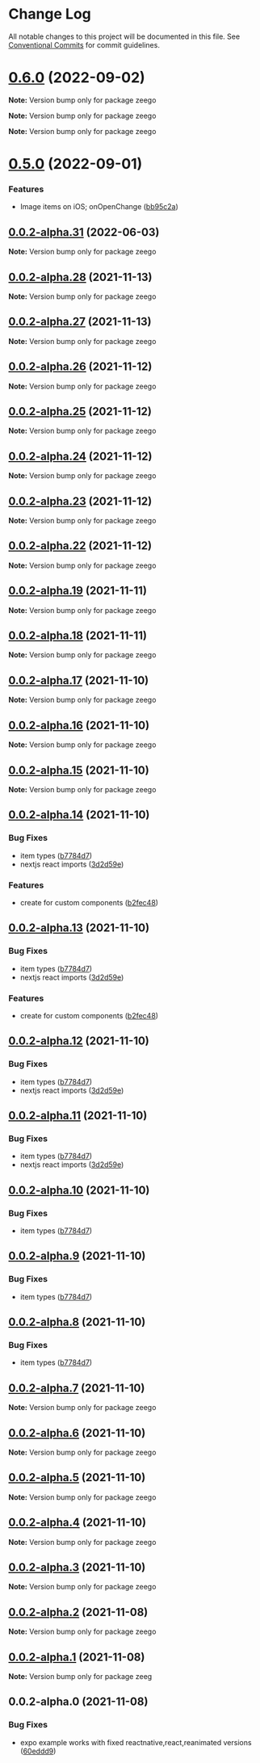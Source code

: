 # Change Log

All notable changes to this project will be documented in this file.
See [Conventional Commits](https://conventionalcommits.org) for commit guidelines.

# [0.6.0](https://github.com/nandorojo/zeego/compare/v0.5.0...v0.6.0) (2022-09-02)

**Note:** Version bump only for package zeego

**Note:** Version bump only for package zeego

**Note:** Version bump only for package zeego

# [0.5.0](https://github.com/nandorojo/zeego/compare/v0.4.0...v0.5.0) (2022-09-01)

### Features

- Image items on iOS; onOpenChange ([bb95c2a](https://github.com/nandorojo/zeego/commit/bb95c2a3ab415ac072854ffb815fd1866b28736d))

## [0.0.2-alpha.31](https://github.com/nandorojo/zeego/compare/v0.0.2-alpha.30...v0.0.2-alpha.31) (2022-06-03)

**Note:** Version bump only for package zeego

## [0.0.2-alpha.28](https://github.com/nandorojo/zeego/compare/v0.0.2-alpha.27...v0.0.2-alpha.28) (2021-11-13)

**Note:** Version bump only for package zeego

## [0.0.2-alpha.27](https://github.com/nandorojo/zeego/compare/v0.0.2-alpha.22...v0.0.2-alpha.27) (2021-11-13)

**Note:** Version bump only for package zeego

## [0.0.2-alpha.26](https://github.com/nandorojo/zeego/compare/v0.0.2-alpha.22...v0.0.2-alpha.26) (2021-11-12)

**Note:** Version bump only for package zeego

## [0.0.2-alpha.25](https://github.com/nandorojo/zeego/compare/v0.0.2-alpha.22...v0.0.2-alpha.25) (2021-11-12)

**Note:** Version bump only for package zeego

## [0.0.2-alpha.24](https://github.com/nandorojo/zeego/compare/v0.0.2-alpha.22...v0.0.2-alpha.24) (2021-11-12)

**Note:** Version bump only for package zeego

## [0.0.2-alpha.23](https://github.com/nandorojo/zeego/compare/v0.0.2-alpha.22...v0.0.2-alpha.23) (2021-11-12)

**Note:** Version bump only for package zeego

## [0.0.2-alpha.22](https://github.com/nandorojo/zeego/compare/v0.0.2-alpha.14...v0.0.2-alpha.22) (2021-11-12)

**Note:** Version bump only for package zeego

## [0.0.2-alpha.19](https://github.com/nandorojo/zeego/compare/v0.0.2-alpha.14...v0.0.2-alpha.19) (2021-11-11)

**Note:** Version bump only for package zeego

## [0.0.2-alpha.18](https://github.com/nandorojo/zeego/compare/v0.0.2-alpha.14...v0.0.2-alpha.18) (2021-11-11)

**Note:** Version bump only for package zeego

## [0.0.2-alpha.17](https://github.com/nandorojo/zeego/compare/v0.0.2-alpha.14...v0.0.2-alpha.17) (2021-11-10)

**Note:** Version bump only for package zeego

## [0.0.2-alpha.16](https://github.com/nandorojo/zeego/compare/v0.0.2-alpha.14...v0.0.2-alpha.16) (2021-11-10)

**Note:** Version bump only for package zeego

## [0.0.2-alpha.15](https://github.com/nandorojo/zeego/compare/v0.0.2-alpha.14...v0.0.2-alpha.15) (2021-11-10)

**Note:** Version bump only for package zeego

## [0.0.2-alpha.14](https://github.com/nandorojo/zeego/compare/v0.0.2-alpha.5...v0.0.2-alpha.14) (2021-11-10)

### Bug Fixes

- item types ([b7784d7](https://github.com/nandorojo/zeego/commit/b7784d7a210a74058246bba871a3b853649b760e))
- nextjs react imports ([3d2d59e](https://github.com/nandorojo/zeego/commit/3d2d59e6af7a3d66fb9ab7f098af1db98ac97860))

### Features

- create for custom components ([b2fec48](https://github.com/nandorojo/zeego/commit/b2fec48626115c48564109014c2b0f8ca2e09f2e))

## [0.0.2-alpha.13](https://github.com/nandorojo/zeego/compare/v0.0.2-alpha.5...v0.0.2-alpha.13) (2021-11-10)

### Bug Fixes

- item types ([b7784d7](https://github.com/nandorojo/zeego/commit/b7784d7a210a74058246bba871a3b853649b760e))
- nextjs react imports ([3d2d59e](https://github.com/nandorojo/zeego/commit/3d2d59e6af7a3d66fb9ab7f098af1db98ac97860))

### Features

- create for custom components ([b2fec48](https://github.com/nandorojo/zeego/commit/b2fec48626115c48564109014c2b0f8ca2e09f2e))

## [0.0.2-alpha.12](https://github.com/nandorojo/zeego/compare/v0.0.2-alpha.5...v0.0.2-alpha.12) (2021-11-10)

### Bug Fixes

- item types ([b7784d7](https://github.com/nandorojo/zeego/commit/b7784d7a210a74058246bba871a3b853649b760e))
- nextjs react imports ([3d2d59e](https://github.com/nandorojo/zeego/commit/3d2d59e6af7a3d66fb9ab7f098af1db98ac97860))

## [0.0.2-alpha.11](https://github.com/nandorojo/zeego/compare/v0.0.2-alpha.5...v0.0.2-alpha.11) (2021-11-10)

### Bug Fixes

- item types ([b7784d7](https://github.com/nandorojo/zeego/commit/b7784d7a210a74058246bba871a3b853649b760e))
- nextjs react imports ([3d2d59e](https://github.com/nandorojo/zeego/commit/3d2d59e6af7a3d66fb9ab7f098af1db98ac97860))

## [0.0.2-alpha.10](https://github.com/nandorojo/zeego/compare/v0.0.2-alpha.5...v0.0.2-alpha.10) (2021-11-10)

### Bug Fixes

- item types ([b7784d7](https://github.com/nandorojo/zeego/commit/b7784d7a210a74058246bba871a3b853649b760e))

## [0.0.2-alpha.9](https://github.com/nandorojo/zeego/compare/v0.0.2-alpha.5...v0.0.2-alpha.9) (2021-11-10)

### Bug Fixes

- item types ([b7784d7](https://github.com/nandorojo/zeego/commit/b7784d7a210a74058246bba871a3b853649b760e))

## [0.0.2-alpha.8](https://github.com/nandorojo/zeego/compare/v0.0.2-alpha.5...v0.0.2-alpha.8) (2021-11-10)

### Bug Fixes

- item types ([b7784d7](https://github.com/nandorojo/zeego/commit/b7784d7a210a74058246bba871a3b853649b760e))

## [0.0.2-alpha.7](https://github.com/nandorojo/zeego/compare/v0.0.2-alpha.5...v0.0.2-alpha.7) (2021-11-10)

**Note:** Version bump only for package zeego

## [0.0.2-alpha.6](https://github.com/nandorojo/zeego/compare/v0.0.2-alpha.5...v0.0.2-alpha.6) (2021-11-10)

**Note:** Version bump only for package zeego

## [0.0.2-alpha.5](https://github.com/nandorojo/zeego/compare/v0.0.2-alpha.0...v0.0.2-alpha.5) (2021-11-10)

**Note:** Version bump only for package zeego

## [0.0.2-alpha.4](https://github.com/nandorojo/zeego/compare/v0.0.2-alpha.0...v0.0.2-alpha.4) (2021-11-10)

**Note:** Version bump only for package zeego

## [0.0.2-alpha.3](https://github.com/nandorojo/zeego/compare/v0.0.2-alpha.0...v0.0.2-alpha.3) (2021-11-10)

**Note:** Version bump only for package zeego

## [0.0.2-alpha.2](https://github.com/nandorojo/zeego/compare/v0.0.2-alpha.0...v0.0.2-alpha.2) (2021-11-08)

**Note:** Version bump only for package zeego

## [0.0.2-alpha.1](https://github.com/nandorojo/zeego/compare/v0.0.2-alpha.0...v0.0.2-alpha.1) (2021-11-08)

**Note:** Version bump only for package zeeg

## 0.0.2-alpha.0 (2021-11-08)

### Bug Fixes

- expo example works with fixed reactnative,react,reanimated versions ([60eddd9](https://github.com/nandorojo/zeego/commit/60eddd9dec54ca13fb775e45a01ce8fcb1998715))
